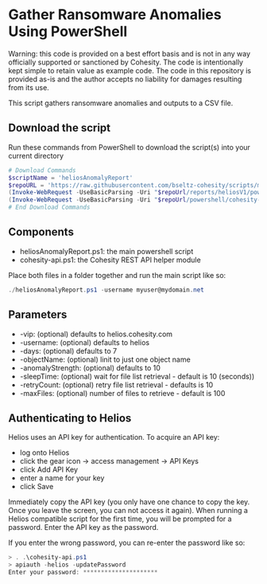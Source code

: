 # Gather Ransomware Anomalies Using PowerShell

Warning: this code is provided on a best effort basis and is not in any way officially supported or sanctioned by Cohesity. The code is intentionally kept simple to retain value as example code. The code in this repository is provided as-is and the author accepts no liability for damages resulting from its use.

This script gathers ransomware anomalies and outputs to a CSV file.

## Download the script

Run these commands from PowerShell to download the script(s) into your current directory

```powershell
# Download Commands
$scriptName = 'heliosAnomalyReport'
$repoURL = 'https://raw.githubusercontent.com/bseltz-cohesity/scripts/master'
(Invoke-WebRequest -UseBasicParsing -Uri "$repoUrl/reports/heliosV1/powershell/$scriptName/$scriptName.ps1").content | Out-File "$scriptName.ps1"; (Get-Content "$scriptName.ps1") | Set-Content "$scriptName.ps1"
(Invoke-WebRequest -UseBasicParsing -Uri "$repoUrl/powershell/cohesity-api/cohesity-api.ps1").content | Out-File cohesity-api.ps1; (Get-Content cohesity-api.ps1) | Set-Content cohesity-api.ps1
# End Download Commands
```

## Components

* heliosAnomalyReport.ps1: the main powershell script
* cohesity-api.ps1: the Cohesity REST API helper module

Place both files in a folder together and run the main script like so:

```powershell
./heliosAnomalyReport.ps1 -username myuser@mydomain.net
```

## Parameters

* -vip: (optional) defaults to helios.cohesity.com
* -username: (optional) defaults to helios
* -days: (optional) defaults to 7
* -objectName: (optional) linit to just one object name
* -anomalyStrength: (optional) defaults to 10
* -sleepTime: (optional) wait for file list retrieval - default is 10 (seconds))
* -retryCount: (optional) retry file list retrieval - defaults is 10
* -maxFiles: (optional) number of files to retrieve - default is 100

## Authenticating to Helios

Helios uses an API key for authentication. To acquire an API key:

* log onto Helios
* click the gear icon -> access management -> API Keys
* click Add API Key
* enter a name for your key
* click Save

Immediately copy the API key (you only have one chance to copy the key. Once you leave the screen, you can not access it again). When running a Helios compatible script for the first time, you will be prompted for a password. Enter the API key as the password.

If you enter the wrong password, you can re-enter the password like so:

```powershell
> . .\cohesity-api.ps1
> apiauth -helios -updatePassword
Enter your password: *********************
```
